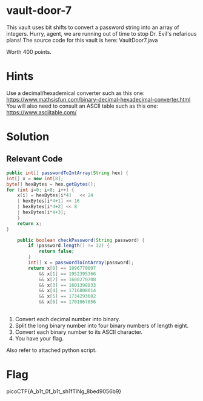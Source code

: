 # vault-door-7
This vault uses bit shifts to convert a password string into an array of integers. Hurry, agent, we are running out of time to stop Dr. Evil's nefarious plans! The source code for this vault is here: VaultDoor7.java

Worth 400 points.

# Hints
Use a decimal/hexademical converter such as this one: https://www.mathsisfun.com/binary-decimal-hexadecimal-converter.html
You will also need to consult an ASCII table such as this one: https://www.asciitable.com/

# Solution
## Relevant Code
```java
public int[] passwordToIntArray(String hex) {
int[] x = new int[8];
byte[] hexBytes = hex.getBytes();
for (int i=0; i<8; i++) {
    x[i] = hexBytes[i*4]   << 24
    | hexBytes[i*4+1] << 16
    | hexBytes[i*4+2] << 8
    | hexBytes[i*4+3];
    }
    return x;
}

    public boolean checkPassword(String password) {
        if (password.length() != 32) {
            return false;
        }
        int[] x = passwordToIntArray(password);
        return x[0] == 1096770097
            && x[1] == 1952395366
            && x[2] == 1600270708
            && x[3] == 1601398833
            && x[4] == 1716808014
            && x[5] == 1734293602
            && x[6] == 1701067056
        
```

1. Convert each decimal number into binary.
2. Split the long binary number into four binary numbers of length eight.
3. Convert each binary number to its ASCII character.
4. You have your flag. 

Also refer to attached python script.

# Flag
picoCTF{A_b1t_0f_b1t_sh1fTiNg_8bed9056b9}